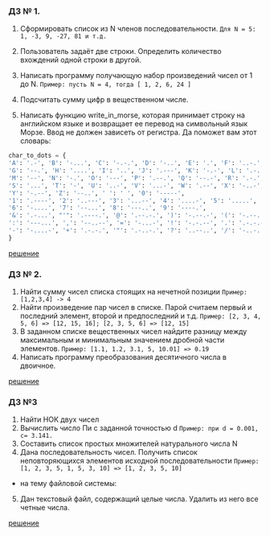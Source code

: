 ### ДЗ № 1.
1. Сформировать список из  N членов последовательности.
```Для N = 5: 1, -3, 9, -27, 81 и т.д.```

2. Пользователь задаёт две строки. Определить количество вхождений одной строки в другой.

3. Написать программу получающую набор произведений чисел от 1 до N.
```Пример: пусть N = 4, тогда [ 1, 2, 6, 24 ]```

4. Подсчитать сумму цифр в вещественном числе.

5. Написать функцию write_in_morse, которая принимает строку на английском языке и возвращает ее перевод на символьный язык Морзе. Ввод не должен зависеть от регистра. Да поможет вам этот словарь:
```python
char_to_dots = {
'A': '.-', 'B': '-...', 'C': '-.-.', 'D': '-..', 'E': '.', 'F': '..-.',
'G': '--.', 'H': '....', 'I': '..', 'J': '.---', 'K': '-.-', 'L': '.-..',
'M': '--', 'N': '-.', 'O': '---', 'P': '.--.', 'Q': '--.-', 'R': '.-.',
'S': '...', 'T': '-', 'U': '..-', 'V': '...-', 'W': '.--', 'X': '-..-',
'Y': '-.--', 'Z': '--..', ' ': ' ', '0': '-----',
'1': '.----', '2': '..---', '3': '...--', '4': '....-', '5': '.....',
'6': '-....', '7': '--...', '8': '---..', '9': '----.',
'&': '.-...', "'": '.----.', '@': '.--.-.', ')': '-.--.-', '(': '-.--.',
':': '---...', ',': '--..--', '=': '-...-', '!': '-.-.--', '.': '.-.-.-',
'-': '-....-', '+': '.-.-.', '"': '.-..-.', '?': '..--..', '/': '-..-.'
}
```

[решение](https://github.com/BigBadMuttuH/GB-python-homewok/blob/main/hw001.py)

### ДЗ № 2.
1. Найти сумму чисел списка стоящих на нечетной позиции
```Пример:[1,2,3,4] -> 4```
2. Найти произведение пар чисел в списке. Парой считаем первый и последний элемент, второй и предпоследний и т.д. 
```Пример: [2, 3, 4, 5, 6] => [12, 15, 16]; [2, 3, 5, 6] => [12, 15]```
3. В заданном списке вещественных чисел найдите разницу между максимальным и минимальным значением дробной части элементов. 
```Пример: [1.1, 1.2, 3.1, 5, 10.01] => 0.19```
4. Написать программу преобразования десятичного числа в двоичное.

[решение](https://github.com/BigBadMuttuH/GB-python-homewok/blob/main/hw002.py)

### ДЗ №3
1. Найти НОК двух чисел
2. Вычислить число Пи c заданной точностью d ```Пример: при d = 0.001,  c= 3.141.```
3. Составить список простых множителей натурального числа N
4. Дана последовательность чисел. Получить список неповторяющихся элементов исходной последовательности
```Пример: [1, 2, 3, 5, 1, 5, 3, 10] => [1, 2, 3, 5, 10]```

- на тему файловой системы:
5.  Дан текстовый файл, содержащий целые числа. Удалить из него все четные числа. 

[решение](https://github.com/BigBadMuttuH/GB-python-homewok/blob/main/hw003.py)
